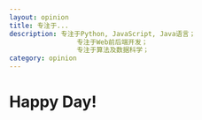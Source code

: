 ```yaml
---
layout: opinion
title: 专注于...
description: 专注于Python, JavaScript, Java语言；
			     专注于Web前后端开发；
			     专注于算法及数据科学；
category: opinion
---
```


<h1>Happy Day!</h1>